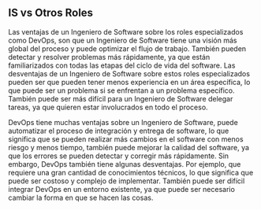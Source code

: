 ## IS vs Otros Roles 
Las ventajas de un Ingeniero de Software sobre los roles especializados como DevOps, son que un Ingeniero de Software tiene una visión más global del proceso y puede optimizar el flujo de trabajo. También pueden detectar y resolver problemas más rápidamente, ya que están familiarizados con todas las etapas del ciclo de vida del software. Las desventajas de un Ingeniero de Software sobre estos roles especializados pueden ser que pueden tener menos experiencia en un área específica, lo que puede ser un problema si se enfrentan a un problema específico. También puede ser más difícil para un Ingeniero de Software delegar tareas, ya que quieren estar involucrados en todo el proceso.  

DevOps tiene muchas ventajas sobre un Ingeniero de Software, puede automatizar el proceso de integración y entrega de software, lo que significa que se pueden realizar más cambios en el software con menos riesgo y menos tiempo, también puede mejorar la calidad del software, ya que los errores se pueden detectar y corregir más rápidamente. Sin embargo, DevOps también tiene algunas desventajas. Por ejemplo, que requiere una gran cantidad de conocimientos técnicos, lo que significa que puede ser costoso y complejo de implementar. También puede ser difícil integrar DevOps en un entorno existente, ya que puede ser necesario cambiar la forma en que se hacen las cosas. 
